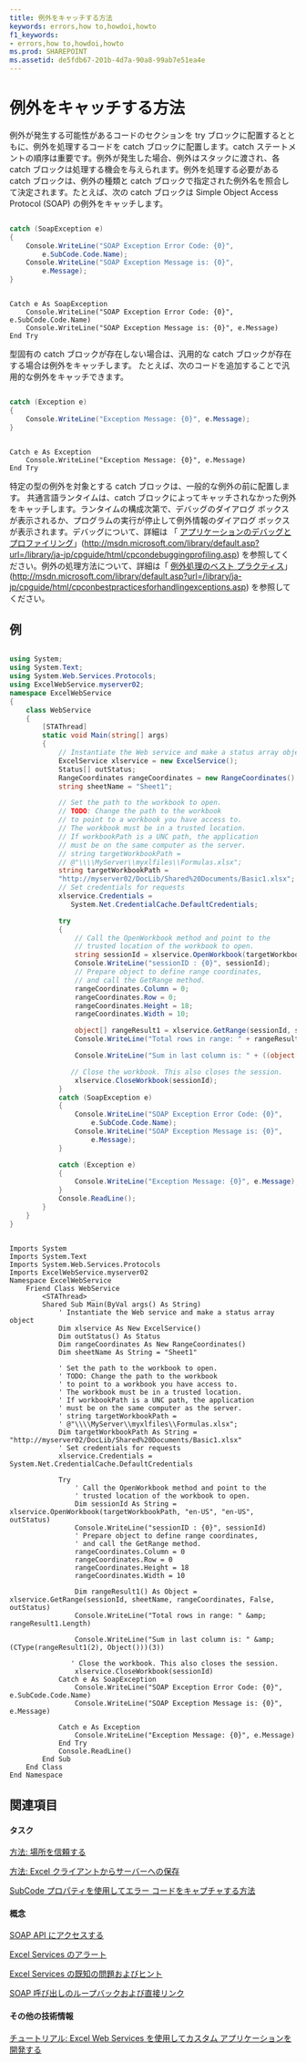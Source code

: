 ```yaml
---
title: 例外をキャッチする方法
keywords: errors,how to,howdoi,howto
f1_keywords:
- errors,how to,howdoi,howto
ms.prod: SHAREPOINT
ms.assetid: de5fdb67-201b-4d7a-90a8-99ab7e51ea4e
---
```



# 例外をキャッチする方法

例外が発生する可能性があるコードのセクションを try ブロックに配置するとともに、例外を処理するコードを catch ブロックに配置します。catch ステートメントの順序は重要です。例外が発生した場合、例外はスタックに渡され、各 catch ブロックは処理する機会を与えられます。例外を処理する必要がある catch ブロックは、例外の種類と catch ブロックで指定された例外名を照合して決定されます。たとえば、次の catch ブロックは Simple Object Access Protocol (SOAP) の例外をキャッチします。
  
    
    


```cs

catch (SoapException e)
{
    Console.WriteLine("SOAP Exception Error Code: {0}", 
        e.SubCode.Code.Name);
    Console.WriteLine("SOAP Exception Message is: {0}", 
        e.Message);
}
```


```VB.net

Catch e As SoapException
    Console.WriteLine("SOAP Exception Error Code: {0}", e.SubCode.Code.Name)
    Console.WriteLine("SOAP Exception Message is: {0}", e.Message)
End Try
```

型固有の catch ブロックが存在しない場合は、汎用的な catch ブロックが存在する場合は例外をキャッチします。 たとえば、次のコードを追加することで汎用的な例外をキャッチできます。


```cs

catch (Exception e)
{
    Console.WriteLine("Exception Message: {0}", e.Message);
}
```




```VB.net

Catch e As Exception
    Console.WriteLine("Exception Message: {0}", e.Message)
End Try
```

特定の型の例外を対象とする catch ブロックは、一般的な例外の前に配置します。 共通言語ランタイムは、catch ブロックによってキャッチされなかった例外をキャッチします。ランタイムの構成次第で、デバッグのダイアログ ボックスが表示されるか、プログラムの実行が停止して例外情報のダイアログ ボックスが表示されます。デバッグについて、詳細は 「 [アプリケーションのデバッグとプロファイリング](http://go.microsoft.com/fwlink/?LinkId=64641)」(http://msdn.microsoft.com/library/default.asp?url=/library/ja-jp/cpguide/html/cpcondebuggingprofiling.asp) を参照してください。例外の処理方法について、詳細は「 [例外処理のベスト プラクティス](http://go.microsoft.com/fwlink/?LinkId=64480)」(http://msdn.microsoft.com/library/default.asp?url=/library/ja-jp/cpguide/html/cpconbestpracticesforhandlingexceptions.asp) を参照してください。
## 例


```cs

using System;
using System.Text;
using System.Web.Services.Protocols;
using ExcelWebService.myserver02;
namespace ExcelWebService
{
    class WebService
    {
        [STAThread]
        static void Main(string[] args)
        {
            // Instantiate the Web service and make a status array object
            ExcelService xlservice = new ExcelService();
            Status[] outStatus;
            RangeCoordinates rangeCoordinates = new RangeCoordinates();
            string sheetName = "Sheet1";

            // Set the path to the workbook to open.
            // TODO: Change the path to the workbook
            // to point to a workbook you have access to.
            // The workbook must be in a trusted location.
            // If workbookPath is a UNC path, the application 
            // must be on the same computer as the server.
            // string targetWorkbookPath = 
            // @"\\\\MyServer\\myxlfiles\\Formulas.xlsx";
            string targetWorkbookPath = 
            "http://myserver02/DocLib/Shared%20Documents/Basic1.xlsx";
            // Set credentials for requests
            xlservice.Credentials = 
               System.Net.CredentialCache.DefaultCredentials;

            try
            {
                // Call the OpenWorkbook method and point to the 
                // trusted location of the workbook to open.
                string sessionId = xlservice.OpenWorkbook(targetWorkbookPath, "en-US", "en-US", out outStatus);
                Console.WriteLine("sessionID : {0}", sessionId);
                // Prepare object to define range coordinates, 
                // and call the GetRange method.
                rangeCoordinates.Column = 0;
                rangeCoordinates.Row = 0;
                rangeCoordinates.Height = 18;
                rangeCoordinates.Width = 10;

                object[] rangeResult1 = xlservice.GetRange(sessionId, sheetName, rangeCoordinates, false, out outStatus);
                Console.WriteLine("Total rows in range: " + rangeResult1.Length);

                Console.WriteLine("Sum in last column is: " + ((object[])rangeResult1[2])[3]);

               // Close the workbook. This also closes the session.
                xlservice.CloseWorkbook(sessionId);
            }
            catch (SoapException e)
            {
                Console.WriteLine("SOAP Exception Error Code: {0}", 
                    e.SubCode.Code.Name);
                Console.WriteLine("SOAP Exception Message is: {0}", 
                    e.Message);
            }

            catch (Exception e)
            {
                Console.WriteLine("Exception Message: {0}", e.Message);
            }
            Console.ReadLine();
        }
    }
}
```


```VB.net

Imports System
Imports System.Text
Imports System.Web.Services.Protocols
Imports ExcelWebService.myserver02
Namespace ExcelWebService
    Friend Class WebService
        <STAThread> _
        Shared Sub Main(ByVal args() As String)
            ' Instantiate the Web service and make a status array object
            Dim xlservice As New ExcelService()
            Dim outStatus() As Status
            Dim rangeCoordinates As New RangeCoordinates()
            Dim sheetName As String = "Sheet1"

            ' Set the path to the workbook to open.
            ' TODO: Change the path to the workbook
            ' to point to a workbook you have access to.
            ' The workbook must be in a trusted location.
            ' If workbookPath is a UNC path, the application 
            ' must be on the same computer as the server.
            ' string targetWorkbookPath = 
            ' @"\\\\MyServer\\myxlfiles\\Formulas.xlsx";
            Dim targetWorkbookPath As String = "http://myserver02/DocLib/Shared%20Documents/Basic1.xlsx"
            ' Set credentials for requests
            xlservice.Credentials = System.Net.CredentialCache.DefaultCredentials

            Try
                ' Call the OpenWorkbook method and point to the 
                ' trusted location of the workbook to open.
                Dim sessionId As String = xlservice.OpenWorkbook(targetWorkbookPath, "en-US", "en-US", outStatus)
                Console.WriteLine("sessionID : {0}", sessionId)
                ' Prepare object to define range coordinates, 
                ' and call the GetRange method.
                rangeCoordinates.Column = 0
                rangeCoordinates.Row = 0
                rangeCoordinates.Height = 18
                rangeCoordinates.Width = 10

                Dim rangeResult1() As Object = xlservice.GetRange(sessionId, sheetName, rangeCoordinates, False, outStatus)
                Console.WriteLine("Total rows in range: " &amp; rangeResult1.Length)

                Console.WriteLine("Sum in last column is: " &amp; (CType(rangeResult1(2), Object()))(3))

               ' Close the workbook. This also closes the session.
                xlservice.CloseWorkbook(sessionId)
            Catch e As SoapException
                Console.WriteLine("SOAP Exception Error Code: {0}", e.SubCode.Code.Name)
                Console.WriteLine("SOAP Exception Message is: {0}", e.Message)

            Catch e As Exception
                Console.WriteLine("Exception Message: {0}", e.Message)
            End Try
            Console.ReadLine()
        End Sub
    End Class
End Namespace
```


## 関連項目


#### タスク


  
    
    
 [方法: 場所を信頼する](how-to-trust-a-location.md)
  
    
    
 [方法: Excel クライアントからサーバーへの保存](how-to-save-from-excel-client-to-the-server.md)
  
    
    
 [SubCode プロパティを使用してエラー コードをキャプチャする方法](how-to-use-the-subcode-property-to-capture-error-codes.md)
#### 概念


  
    
    
 [SOAP API にアクセスする](accessing-the-soap-api.md)
  
    
    
 [Excel Services のアラート](excel-services-alerts.md)
  
    
    
 [Excel Services の既知の問題およびヒント](excel-services-known-issues-and-tips.md)
  
    
    
 [SOAP 呼び出しのループバックおよび直接リンク](loop-back-soap-calls-and-direct-linking.md)
#### その他の技術情報


  
    
    
 [チュートリアル: Excel Web Services を使用してカスタム アプリケーションを開発する](walkthrough-developing-a-custom-application-using-excel-web-services.md)
